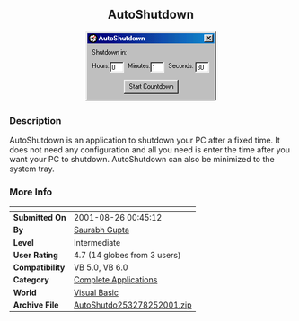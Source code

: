 ﻿<div align="center">

## AutoShutdown

<img src="PIC2001825151959331.gif">
</div>

### Description

AutoShutdown is an application to shutdown your PC after a fixed time. It does not need any configuration and all you need is enter the time after you want your PC to shutdown. AutoShutdown can also be minimized to the system tray.
 
### More Info
 


<span>             |<span>
---                |---
**Submitted On**   |2001-08-26 00:45:12
**By**             |[Saurabh Gupta](https://github.com/Planet-Source-Code/PSCIndex/blob/master/ByAuthor/saurabh-gupta.md)
**Level**          |Intermediate
**User Rating**    |4.7 (14 globes from 3 users)
**Compatibility**  |VB 5\.0, VB 6\.0
**Category**       |[Complete Applications](https://github.com/Planet-Source-Code/PSCIndex/blob/master/ByCategory/complete-applications__1-27.md)
**World**          |[Visual Basic](https://github.com/Planet-Source-Code/PSCIndex/blob/master/ByWorld/visual-basic.md)
**Archive File**   |[AutoShutdo253278252001\.zip](https://github.com/Planet-Source-Code/saurabh-gupta-autoshutdown__1-26643/archive/master.zip)








